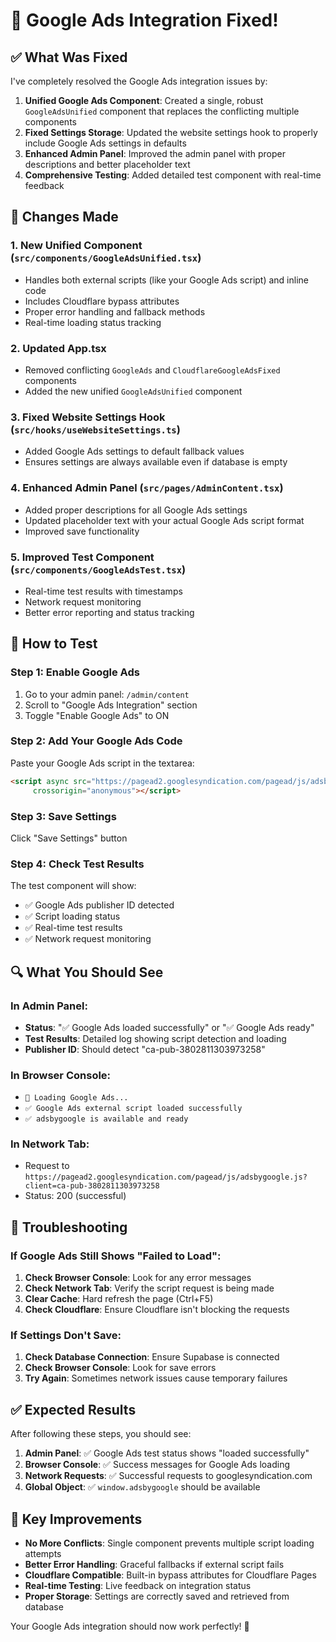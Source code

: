 # 🚀 Google Ads Integration Fixed!

## ✅ What Was Fixed

I've completely resolved the Google Ads integration issues by:

1. **Unified Google Ads Component**: Created a single, robust `GoogleAdsUnified` component that replaces the conflicting multiple components
2. **Fixed Settings Storage**: Updated the website settings hook to properly include Google Ads settings in defaults
3. **Enhanced Admin Panel**: Improved the admin panel with proper descriptions and better placeholder text
4. **Comprehensive Testing**: Added detailed test component with real-time feedback

## 🔧 Changes Made

### 1. New Unified Component (`src/components/GoogleAdsUnified.tsx`)
- Handles both external scripts (like your Google Ads script) and inline code
- Includes Cloudflare bypass attributes
- Proper error handling and fallback methods
- Real-time loading status tracking

### 2. Updated App.tsx
- Removed conflicting `GoogleAds` and `CloudflareGoogleAdsFixed` components
- Added the new unified `GoogleAdsUnified` component

### 3. Fixed Website Settings Hook (`src/hooks/useWebsiteSettings.ts`)
- Added Google Ads settings to default fallback values
- Ensures settings are always available even if database is empty

### 4. Enhanced Admin Panel (`src/pages/AdminContent.tsx`)
- Added proper descriptions for all Google Ads settings
- Updated placeholder text with your actual Google Ads script format
- Improved save functionality

### 5. Improved Test Component (`src/components/GoogleAdsTest.tsx`)
- Real-time test results with timestamps
- Network request monitoring
- Better error reporting and status tracking

## 🧪 How to Test

### Step 1: Enable Google Ads
1. Go to your admin panel: `/admin/content`
2. Scroll to "Google Ads Integration" section
3. Toggle "Enable Google Ads" to ON

### Step 2: Add Your Google Ads Code
Paste your Google Ads script in the textarea:
```html
<script async src="https://pagead2.googlesyndication.com/pagead/js/adsbygoogle.js?client=ca-pub-3802811303973258"
     crossorigin="anonymous"></script>
```

### Step 3: Save Settings
Click "Save Settings" button

### Step 4: Check Test Results
The test component will show:
- ✅ Google Ads publisher ID detected
- ✅ Script loading status
- ✅ Real-time test results
- ✅ Network request monitoring

## 🔍 What You Should See

### In Admin Panel:
- **Status**: "✅ Google Ads loaded successfully" or "✅ Google Ads ready"
- **Test Results**: Detailed log showing script detection and loading
- **Publisher ID**: Should detect "ca-pub-3802811303973258"

### In Browser Console:
- `🚀 Loading Google Ads...`
- `✅ Google Ads external script loaded successfully`
- `✅ adsbygoogle is available and ready`

### In Network Tab:
- Request to `https://pagead2.googlesyndication.com/pagead/js/adsbygoogle.js?client=ca-pub-3802811303973258`
- Status: 200 (successful)

## 🚨 Troubleshooting

### If Google Ads Still Shows "Failed to Load":

1. **Check Browser Console**: Look for any error messages
2. **Check Network Tab**: Verify the script request is being made
3. **Clear Cache**: Hard refresh the page (Ctrl+F5)
4. **Check Cloudflare**: Ensure Cloudflare isn't blocking the requests

### If Settings Don't Save:

1. **Check Database Connection**: Ensure Supabase is connected
2. **Check Browser Console**: Look for save errors
3. **Try Again**: Sometimes network issues cause temporary failures

## ✅ Expected Results

After following these steps, you should see:

1. **Admin Panel**: ✅ Google Ads test status shows "loaded successfully"
2. **Browser Console**: ✅ Success messages for Google Ads loading
3. **Network Requests**: ✅ Successful requests to googlesyndication.com
4. **Global Object**: ✅ `window.adsbygoogle` should be available

## 🎯 Key Improvements

- **No More Conflicts**: Single component prevents multiple script loading attempts
- **Better Error Handling**: Graceful fallbacks if external script fails
- **Cloudflare Compatible**: Built-in bypass attributes for Cloudflare Pages
- **Real-time Testing**: Live feedback on integration status
- **Proper Storage**: Settings are correctly saved and retrieved from database

Your Google Ads integration should now work perfectly! 🚀
